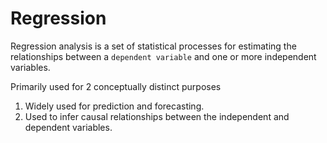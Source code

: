 # Regression

Regression analysis is a set of statistical processes for estimating the relationships between a `dependent variable` and one or more independent variables.

Primarily used for 2 conceptually distinct purposes

1. Widely used for prediction and forecasting.
2. Used to infer causal relationships between the independent and dependent variables.

